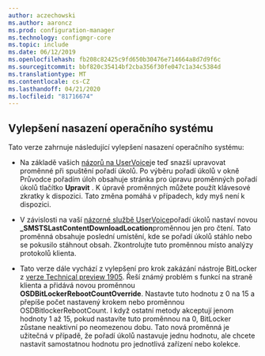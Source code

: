 ```yaml
---
author: aczechowski
ms.author: aaroncz
ms.prod: configuration-manager
ms.technology: configmgr-core
ms.topic: include
ms.date: 06/12/2019
ms.openlocfilehash: fb208c82425c9fd650b30476e714664a8d7d9f6c
ms.sourcegitcommit: bbf820c35414bf2cba356f30fe047c1a34c5384d
ms.translationtype: MT
ms.contentlocale: cs-CZ
ms.lasthandoff: 04/21/2020
ms.locfileid: "81716674"
---
```

## <a name="improvements-to-os-deployment"></a><a name="bkmk_osd"></a>Vylepšení nasazení operačního systému

Tato verze zahrnuje následující vylepšení nasazení operačního systému:

- Na základě vašich [názorů na UserVoice](https://configurationmanager.uservoice.com/forums/300492-ideas/suggestions/18751582-keyboard-support-for-edit-task-sequence-variables)je teď snazší upravovat proměnné při spuštění pořadí úkolů. Po výběru pořadí úkolů v okně Průvodce pořadím úloh obsahuje stránka pro úpravu proměnných pořadí úkolů tlačítko **Upravit** . K úpravě proměnných můžete použít klávesové zkratky k dispozici. Tato změna pomáhá v případech, kdy myš není k dispozici.<!-- 4668846 -->

- V závislosti na vaší [názorné službě UserVoice](https://configurationmanager.uservoice.com/forums/300492-ideas/suggestions/20172811-display-what-distribution-point-is-being-used-duri)pořadí úkolů nastaví novou **_SMSTSLastContentDownloadLocation**proměnnou jen pro čtení. Tato proměnná obsahuje poslední umístění, kde se pořadí úkolů stáhlo nebo se pokusilo stáhnout obsah. Zkontrolujte tuto proměnnou místo analýzy protokolů klienta.<!-- 2840337 -->

- Tato verze dále vychází z vylepšení pro krok zakázání nástroje BitLocker z [verze Technical preview 1905](../../technical-preview-1905.md#bkmk_osd). Řeší známý problém s funkcí na straně klienta a přidává novou proměnnou **OSDBitLockerRebootCountOverride**. Nastavte tuto hodnotu z 0 na 15 a přepíše počet nastavený krokem nebo proměnnou OSDBitlockerRebootCount. I když ostatní metody akceptují jenom hodnoty 1 až 15, pokud nastavíte tuto proměnnou na 0, BitLocker zůstane neaktivní po neomezenou dobu. Tato nová proměnná je užitečná v případě, že pořadí úkolů nastavuje jednu hodnotu, ale chcete nastavit samostatnou hodnotu pro jednotlivá zařízení nebo kolekce.<!-- 4512937 -->
